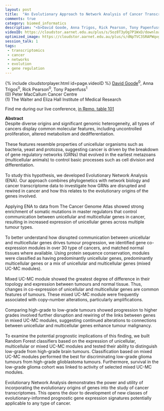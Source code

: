 ```yaml
---
layout: post
title:  "An Evolutionary Approach to Network Analysis of Cancer Transcriptomes Reveals Common Indicators of Enhanced Malignancy Across a Range of Solid Tumours"
comments: true
category: biomed_informatics
description: "<b>David Goode, Anna Trigos, Rick Pearson, Tony Papenfuss</b><br/>Despite diverse origins and significant genomic he..."
videoID: https://cloudstor.aarnet.edu.au/plus/s/5oz8T3yOg7P1WxD/download
optimized_image: https://cloudstor.aarnet.edu.au/plus/s/dNpTVC3SRAPWqvg/download
session_talk: 1
tags:
 - transcriptomics
 - cancer
 - networks
 - evolution
 - gene regulation
---
```

{% include cloudstorplayer.html id=page.videoID %}
<u>David Goode</u><sup>0</sup>, Anna Trigos<sup>0</sup>, Rick Pearson<sup>0</sup>, Tony Papenfuss<sup>1</sup><br/>
\(0\) Peter MacCallum Cancer Centre<br/>
\(1\) The Walter and Eliza Hall Institute of Medical Research

Find me during our live conference, [in Remo, table 101](https://remo.co)

<b>Abstract</b><br/>
Despite diverse origins and significant genomic heterogeneity, all types of cancers display common molecular features, including uncontrolled proliferation, altered metabolism and dedifferentiation.<br/><br/>These features resemble properties of unicellular organisms such as bacteria, yeast and protozoa, suggesting cancer is driven by the breakdown of gene regulatory networks \(GRNs\) that evolved in the earliest metazoans \(multicellular animals\) to control basic processes such as cell division and differentiation.<br/><br/>To study this hypothesis, we developed Evolutionary Network Analysis \(ENA\). Our approach combines phylogenetics with network biology and cancer transcriptome data to investigate how GRNs are disrupted and rewired in cancer and how this relates to the evolutionary origins of the genes involved. <br/><br/>Applying ENA to data from The Cancer Genome Atlas showed strong enrichment of somatic mutations in master regulators that control communication between unicellular and multicellular genes in cancer, resulting in increased expression of unicellular genes across multiple tumour types.<br/><br/>To better understand how disrupted communication between unicellular and multicellular genes drives tumour progression, we identified gene co-expression modules in over 30 type of cancers, and matched normal tissues where available.  Using protein sequence conservation, modules were classified as having predominantly unicellular genes, predominantly multicellular genes or a mix of unicellular and multicellular genes \(mixed UC-MC modules\).<br/><br/>Mixed UC-MC module showed the greatest degree of difference in their topology and expression between tumours and normal tissue. Thus, changes in co-expression of unicellular and multicellular genes are common features of tumours. These mixed UC-MC module were frequently associated with copy-number alterations, particularly amplifications.<br/><br/>Comparing high-grade to low-grade tumours showed progression to higher grades involved further disruption and rewiring of the links between genes in mixed UC-MC modules, suggesting continued alterations to connections between unicellular and multicellular genes enhance tumour malignancy.<br/><br/>To examine the potential prognostic implications of this finding, we built Random Forest classifiers based on the expression of unicellular, multicellular or mixed UC-MC modules and tested their ability to distinguish low-grade from high-grade brain tumours. Classification based on mixed UC-MC modules performed the best for discriminating low-grade glioma tumours from high-grade glioblastoma tumours. Furthermore, survival in the low-grade glioma cohort was linked to activity of selected mixed UC-MC modules.<br/><br/>Evolutionary Network Analysis demonstrates the power and utility of incorporating the evolutionary origins of genes into the study of cancer transcriptomes.  This opens the door to development of new classes of evolutionary-informed prognostic gene expression signatures potentially applicable to any type of cancer. <br/>
